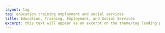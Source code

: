 ```yaml
---
layout: tag
tag: education training employment and social services
title: Education, Training, Employment, and Social Services
excerpt: this text will appear as an excerpt on the theme/tag landing page
---
```

